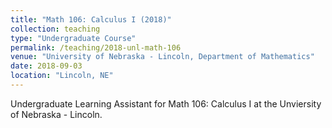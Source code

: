 ```yaml
---
title: "Math 106: Calculus I (2018)"
collection: teaching
type: "Undergraduate Course"
permalink: /teaching/2018-unl-math-106
venue: "University of Nebraska - Lincoln, Department of Mathematics"
date: 2018-09-03
location: "Lincoln, NE"
---
```


Undergraduate Learning Assistant for Math 106: Calculus I at the Unviersity of Nebraska - Lincoln.
